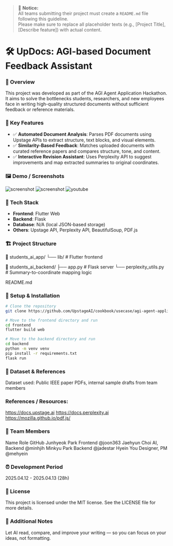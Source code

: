 > 📢 **Notice:**  
> All teams submitting their project must create a `README.md` file following this guideline.  
> Please make sure to replace all placeholder texts (e.g., [Project Title], [Describe feature]) with actual content.

# 🛠️ UpDocs: AGI-based Document Feedback Assistant

### 📌 Overview
This project was developed as part of the AGI Agent Application Hackathon. It aims to solve the bottlenecks students, researchers, and new employees face in writing high-quality structured documents without sufficient feedback or reference materials.

### 🚀 Key Features
- ✅ **Automated Document Analysis**: Parses PDF documents using Upstage APIs to extract structure, text blocks, and visual elements.
- ✅ **Similarity-Based Feedback**: Matches uploaded documents with curated reference papers and compares structure, tone, and content.
- ✅ **Interactive Revision Assistant**: Uses Perplexity API to suggest improvements and map extracted summaries to original coordinates.

### 🖼️ Demo / Screenshots
![screenshot](./1.png) 
![screenshot](./2.png) 
![youtube](https://youtu.be/Eb8e1YXw-F4) 

### 🧩 Tech Stack
- **Frontend**: Flutter Web
- **Backend**: Flask
- **Database**: N/A (local JSON-based storage)
- **Others**: Upstage API, Perplexity API, BeautifulSoup, PDF.js

### 🏗️ Project Structure
📁 students_ai_app/ 
└── lib/ # Flutter frontend 

📁 students_ai_backend/
├── app.py # Flask server
└── perplexity_utils.py # Summary-to-coordinate mapping logic 

README.md 


### 🔧 Setup & Installation

```bash
# Clone the repository
git clone https://github.com/UpstageAI/cookbook/usecase/agi-agent-application/updocs.git

# Move to the frontend directory and run
cd frontend
flutter build web

# Move to the backend directory and run
cd backend
python -m venv venv
pip install -r requirements.txt
flask run
```

### 📁 Dataset & References
Dataset used: Public IEEE paper PDFs, internal sample drafts from team members

### References / Resources:
https://docs.upstage.ai
https://docs.perplexity.ai
https://mozilla.github.io/pdf.js/

### 🙌 Team Members
Name   Role   GitHub
Junhyeok Park   Frontend   @joon363
Jaehyun Choi    AI, Backend   @minhjih
Minkyu Park     Backend   @jadestar
Hyein You       Designer, PM @mehyein

### ⏰ Development Period
2025.04.12 - 2025.04.13 (28h)

### 📄 License
This project is licensed under the MIT license.
See the LICENSE file for more details.

### 💬 Additional Notes
Let AI read, compare, and improve your writing — so you can focus on your ideas, not formatting.